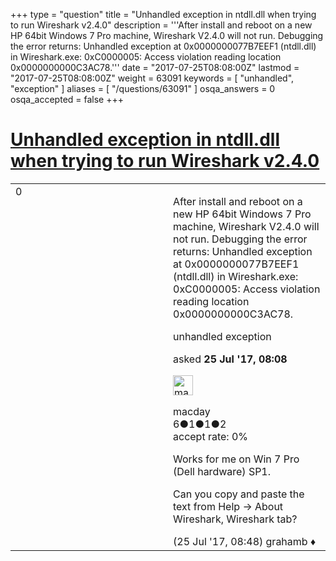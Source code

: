 +++
type = "question"
title = "Unhandled exception in ntdll.dll when trying to run Wireshark v2.4.0"
description = '''After install and reboot on a new HP 64bit Windows 7 Pro machine, Wireshark V2.4.0 will not run. Debugging the error returns: Unhandled exception at 0x0000000077B7EEF1 (ntdll.dll) in Wireshark.exe: 0xC0000005: Access violation reading location 0x0000000000C3AC78.'''
date = "2017-07-25T08:08:00Z"
lastmod = "2017-07-25T08:08:00Z"
weight = 63091
keywords = [ "unhandled", "exception" ]
aliases = [ "/questions/63091" ]
osqa_answers = 0
osqa_accepted = false
+++

<div class="headNormal">

# [Unhandled exception in ntdll.dll when trying to run Wireshark v2.4.0](/questions/63091/unhandled-exception-in-ntdlldll-when-trying-to-run-wireshark-v240)

</div>

<div id="main-body">

<div id="askform">

<table id="question-table" style="width:100%;"><colgroup><col style="width: 50%" /><col style="width: 50%" /></colgroup><tbody><tr class="odd"><td style="width: 30px; vertical-align: top"><div class="vote-buttons"><div id="post-63091-score" class="post-score" title="current number of votes">0</div><div id="favorite-count" class="favorite-count"></div></div></td><td><div id="item-right"><div class="question-body"><p>After install and reboot on a new HP 64bit Windows 7 Pro machine, Wireshark V2.4.0 will not run. Debugging the error returns: Unhandled exception at 0x0000000077B7EEF1 (ntdll.dll) in Wireshark.exe: 0xC0000005: Access violation reading location 0x0000000000C3AC78.</p></div><div id="question-tags" class="tags-container tags">unhandled exception</div><div id="question-controls" class="post-controls"></div><div class="post-update-info-container"><div class="post-update-info post-update-info-user"><p>asked <strong>25 Jul '17, 08:08</strong></p><img src="https://secure.gravatar.com/avatar/76c660a6be26e7cb20afabef819dbd7b?s=32&amp;d=identicon&amp;r=g" class="gravatar" width="32" height="32" alt="macday&#39;s gravatar image" /><p>macday<br />
<span class="score" title="6 reputation points">6</span><span title="1 badges"><span class="badge1">●</span><span class="badgecount">1</span></span><span title="1 badges"><span class="silver">●</span><span class="badgecount">1</span></span><span title="2 badges"><span class="bronze">●</span><span class="badgecount">2</span></span><br />
<span class="accept_rate" title="Rate of the user&#39;s accepted answers">accept rate:</span> <span title="macday has no accepted answers">0%</span></p></div></div><div id="comments-container-63091" class="comments-container"><span id="63093"></span><div id="comment-63093" class="comment"><div id="post-63093-score" class="comment-score"></div><div class="comment-text"><p>Works for me on Win 7 Pro (Dell hardware) SP1.</p><p>Can you copy and paste the text from Help -&gt; About Wireshark, Wireshark tab?</p></div><div id="comment-63093-info" class="comment-info"><span class="comment-age">(25 Jul '17, 08:48)</span> grahamb ♦</div></div></div><div id="comment-tools-63091" class="comment-tools"></div><div class="clear"></div><div id="comment-63091-form-container" class="comment-form-container"></div><div class="clear"></div></div></td></tr></tbody></table>

</div>

</div>

